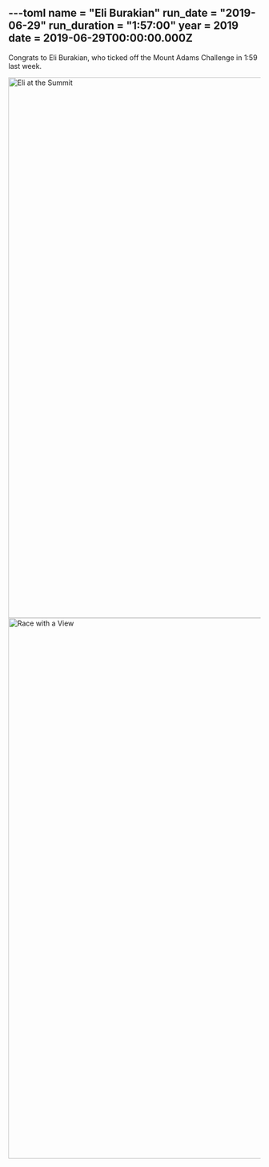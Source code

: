 ---toml
name = "Eli Burakian"
run_date = "2019-06-29"
run_duration = "1:57:00"
year = 2019
date = 2019-06-29T00:00:00.000Z
---

<p>Congrats to Eli Burakian, who ticked off the Mount Adams Challenge in 1:59 last week.</p>
<img src="/images/uploads/burakian-2019-summit.jpg" alt="Eli at the Summit" width="1616" height="1080" class="img-fluid">
<img src="/images/uploads/burakian-view-2019.jpg" alt="Race with a View" width="1616" height="1080" class="img-fluid">
